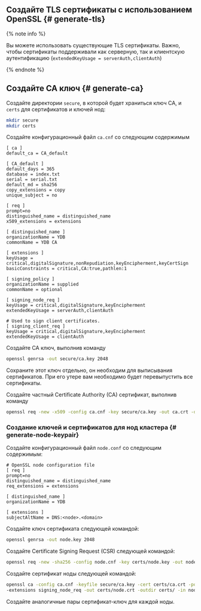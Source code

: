 ## Создайте TLS сертификаты с использованием OpenSSL {# generate-tls}
{% note info %}

Вы можете использовать существующие TLS сертификаты. Важно, чтобы сертификаты поддерживали как серверную, так и клиентскую аутентификацию (`extendedKeyUsage = serverAuth,clientAuth`)

{% endnote %}

## Создайте CA ключ {# generate-ca}
Создайте директории `secure`, в которой будет храниться ключ CA, и `certs` для сертификатов и ключей нод:
```bash
mkdir secure
mkdir certs
```

Создайте конфигурационный файл `ca.cnf` со следующим содержимым
```text
[ ca ]
default_ca = CA_default

[ CA_default ]
default_days = 365
database = index.txt
serial = serial.txt
default_md = sha256
copy_extensions = copy
unique_subject = no

[ req ]
prompt=no
distinguished_name = distinguished_name
x509_extensions = extensions

[ distinguished_name ]
organizationName = YDB
commonName = YDB CA

[ extensions ]
keyUsage = critical,digitalSignature,nonRepudiation,keyEncipherment,keyCertSign
basicConstraints = critical,CA:true,pathlen:1

[ signing_policy ]
organizationName = supplied
commonName = optional

[ signing_node_req ]
keyUsage = critical,digitalSignature,keyEncipherment
extendedKeyUsage = serverAuth,clientAuth

# Used to sign client certificates.
[ signing_client_req ]
keyUsage = critical,digitalSignature,keyEncipherment
extendedKeyUsage = clientAuth
```

Создайте CA ключ, выполнив команду
```bash
openssl genrsa -out secure/ca.key 2048
```
 Сохраните этот ключ отдельно, он необходим для выписывания сертификатов. При его утере вам необходимо будет перевыпустить все сертификаты.

 Создайте частный Certificate Authority (CA) сертификат, выполнив команду
```bash
openssl req -new -x509 -config ca.cnf -key secure/ca.key -out ca.crt -days 365 -batch
```

### Создание ключей и сертификатов для нод кластера {# generate-node-keypair}
Создайте конфигурационный файл `node.conf` со следующим содержимым:
```text
# OpenSSL node configuration file
[ req ]
prompt=no
distinguished_name = distinguished_name
req_extensions = extensions

[ distinguished_name ]
organizationName = YDB

[ extensions ]
subjectAltName = DNS:<node>.<domain>
```

Создайте ключ сертификата следующей командой:
```bash
openssl genrsa -out node.key 2048
```

Создайте Certificate Signing Request (CSR) следующей командой:
```bash
openssl req -new -sha256 -config node.cnf -key certs/node.key -out node.csr -batch
```

Создайте сертификат ноды следующей командой:
```bash
openssl ca -config ca.cnf -keyfile secure/ca.key -cert certs/ca.crt -policy signing_policy \
-extensions signing_node_req -out certs/node.crt -outdir certs/ -in node.csr -batch
```

Создайте аналогичные пары сертификат-ключ для каждой ноды.